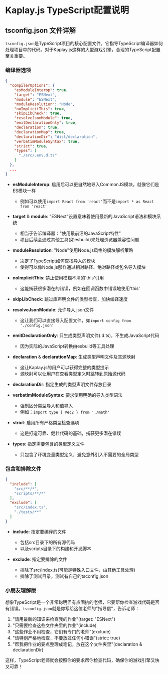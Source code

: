 # Kaplay.js TypeScript配置说明

## tsconfig.json 文件详解

`tsconfig.json`是TypeScript项目的核心配置文件，它指导TypeScript编译器如何处理项目中的代码。对于Kaplay.js这样的大型游戏引擎，合理的TypeScript配置至关重要。

### 编译器选项

```json
{
  "compilerOptions": {
    "esModuleInterop": true,
    "target": "ESNext",
    "module": "ESNext",
    "moduleResolution": "Node",
    "noImplicitThis": true,
    "skipLibCheck": true,
    "resolveJsonModule": true,
    "emitDeclarationOnly": true,
    "declaration": true,
    "declarationMap": true,
    "declarationDir": "dist/declaration",
    "verbatimModuleSyntax": true,
    "strict": true,
    "types": [
      "./src/.env.d.ts"
    ]
  },
  ...
}
```

- **esModuleInterop**: 启用后可以更自然地导入CommonJS模块，就像它们是ES模块一样
  - 例如可以使用`import React from 'react'`而不是`import * as React from 'react'`

- **target** & **module**: "ESNext"设置意味着使用最新的JavaScript语法和模块系统
  - 相当于告诉编译器："使用最前沿的JavaScript特性"
  - 项目后续会通过其他工具(如esbuild)来处理浏览器兼容性问题

- **moduleResolution**: "Node"使用Node.js风格的模块解析策略
  - 决定了TypeScript如何查找导入的模块
  - 使得可以像Node.js那样通过相对路径、绝对路径或包名导入模块

- **noImplicitThis**: 禁止使用模糊不清的'this'引用
  - 这能捕获很多潜在的错误，例如在回调函数中错误地使用'this'

- **skipLibCheck**: 跳过库声明文件的类型检查，加快编译速度

- **resolveJsonModule**: 允许导入.json文件
  - 这让我们可以直接导入配置文件，如`import config from './config.json'`

- **emitDeclarationOnly**: 只生成类型声明文件(.d.ts)，不生成JavaScript代码
  - 因为实际的JavaScript转换由esbuild等工具处理

- **declaration** & **declarationMap**: 生成类型声明文件及其源映射
  - 这让Kaplay.js的用户可以获得完整的类型提示
  - 源映射可以让用户在查看类型定义时跳转到原始源代码

- **declarationDir**: 指定生成的类型声明文件存放目录

- **verbatimModuleSyntax**: 要求使用明确的导入类型语法
  - 强制区分类型导入和值导入
  - 例如：`import type { Vec2 } from './math'`

- **strict**: 启用所有严格类型检查选项
  - 这是打造可靠、健壮代码的基础，捕获更多潜在错误

- **types**: 指定需要包含的类型定义文件
  - 只包含了环境变量类型定义，避免意外引入不需要的全局类型

### 包含和排除文件

```json
{
  "include": [
    "src/**/*",
    "scripts/**/*"
  ],
  "exclude": [
    "src/index.ts",
    "./tests/**"
  ]
}
```

- **include**: 指定要编译的文件
  - 包括src目录下的所有源代码
  - 以及scripts目录下的构建和开发脚本

- **exclude**: 指定要排除的文件
  - 排除了src/index.ts(可能是特殊入口文件，由其他工具处理)
  - 排除了测试目录，测试有自己的tsconfig.json

### 小朋友理解版

想象TypeScript是一个非常聪明但有点固执的老师，它要帮你检查游戏代码是否有错误。`tsconfig.json`就是你写给这位老师的"指导信"，告诉老师：

1. "请用最新的知识来检查我的作业"(target: "ESNext")
2. "只需要检查这些文件夹里的作业"(include)
3. "这些作业不用检查，它们有专门的老师"(exclude)
4. "请特别严格地检查，不要放过任何小错误"(strict: true)
5. "帮我把作业的要点整理成笔记，放在这个文件夹里"(declaration & declarationDir)

这样，TypeScript老师就会按照你的要求帮你检查代码，确保你的游戏引擎又快又可靠！
